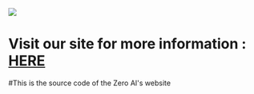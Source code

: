 ![](https://github.com/Daveshvats/Zero-Bot/blob/master/team%20zero%20(1).gif)
# Visit our site for more information : [HERE](http://chatbotzero.ml/)



#This is the source code of the Zero AI's website

